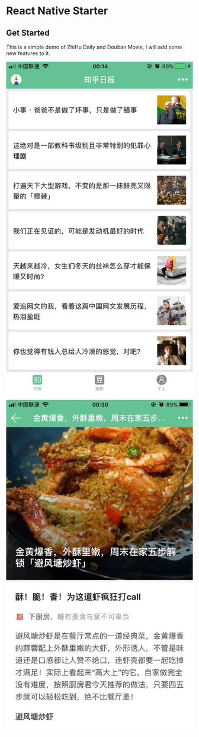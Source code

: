 # React Native Starter  

## Get Started  

This is a simple demo of ZhiHu Daily and Douban Movie, I will add some new features to it.  

![](./screenshot/ios-daily.jpg)  

![](./screenshot/ios-daily-detail.jpg)